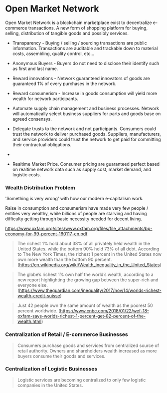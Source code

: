 # Open Market Network

Open Market Network is a blockchain marketplace exist to decentralize e-commerce transactions.  A new form of shopping platform for buying, selling, distribution of tangible goods and possibly services.

* Transparency - Buying / selling / sourcing transactions are public information. Transactions are auditable and trackable down to material costs, assembling, quality control, etc...

* Anonymous Buyers - Buyers do not need to disclose their identify such as first and last name.

* Reward innovations - Network guaranteed innovators of goods are guaranteed 1% of every purchases in the network.

* Reward consumerism -  Increase in goods consumption will yield more wealth for network participants.

* Automate supply chain management and business processes.  Network will automatically select business suppliers for parts and goods base on agreed consensys.

* Delegate trusts to the network and not participants.  Consumers could trust the network to deliver purchased goods. Suppliers, manufacturers, and service providers could trust the network to get paid for committing their contractual obligations.
*
* Realtime Market Price.  Consumer pricing are guaranteed perfect based on realtime network data such as supply cost, market demand, and logistic costs.


### Wealth Distribution Problem

'Something is very wrong' with how our modern e-capitalism work.

Raise in consumption and consumerism have made very few people / entities very wealthy, while billions of people are starving and having difficulty getting through basic necessity needed for decent living.

https://www.oxfam.org/sites/www.oxfam.org/files/file_attachments/bp-economy-for-99-percent-160117-en.pdf


> The richest 1% hold about 38% of all privately held wealth in the United States. while the bottom 90% held 73% of all debt. According to The New York Times, the richest 1 percent in the United States now own more wealth than the bottom 90 percent. (https://en.wikipedia.org/wiki/Wealth_inequality_in_the_United_States)

> The globe’s richest 1% own half the world’s wealth, according to a new report highlighting the growing gap between the super-rich and everyone else. (https://www.theguardian.com/inequality/2017/nov/14/worlds-richest-wealth-credit-suisse)

> Just 42 people own the same amount of wealth as the poorest 50 percent worldwide.
(https://www.cnbc.com/2018/01/22/wef-18-oxfam-says-worlds-richest-1-percent-get-82-percent-of-the-wealth.html)


### Centralization of Retail / E-commerce Businesses

> Consumers purchase goods and services from centralized source of retail authority. Owners and shareholders wealth increased as more buyers consume their goods and services.


### Centralization of Logistic Businesses

> Logistic services are becoming centralized to only few logistic companies in the United States.
